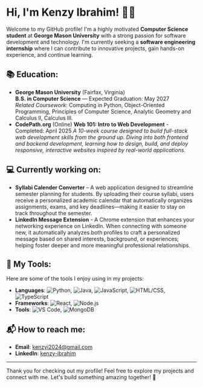 # Hi, I'm Kenzy Ibrahim! 🌸🤍

Welcome to my GitHub profile! I'm a highly motivated **Computer Science student** at **George Mason University** with a strong passion for software development and technology. I'm currently seeking a **software engineering internship** where I can contribute to innovative projects, gain hands-on experience, and continue learning.

## 📚 Education:
- **George Mason University** (Fairfax, Virginia)  
  **B.S. in Computer Science** — Expected Graduation: May 2027  
  *Related Coursework*: Computing in Python, Object-Oriented Programming, Principles of Computer Science, Analytic Geometry and Calculus II, Calculus III.
- **CodePath.org** (Online)
  **Web 101: Intro to Web Development** - Completed: April 2025
  *A 10-week course designed to build full-stack web development skills from the ground up. Diving into both frontend and backend development, learning how to design, build, and deploy responsive, interactive websites inspired by real-world applications.*

## 💻 Currently working on:
- **Syllabi Calender Converter** – A web application designed to streamline semester planning for students. By uploading their course syllabi, users receive a personalized academic calendar that automatically organizes assignments, exams, and key deadlines—making it easier to stay on track throughout the semester.
- **LinkedIn Message Extension** - A Chrome extension that enhances your networking experience on LinkedIn. When connecting with someone new, it automatically analyzes both profiles to craft a personalized message based on shared interests, background, or experiences; helping foster deeper and more meaningful professional relationships.

## 🔧 My Tools:
Here are some of the tools I enjoy using in my projects:
- **Languages**: ![Python](https://img.shields.io/badge/-Python-3776AB?logo=python&logoColor=white), ![Java](https://img.shields.io/badge/-Java-007396?logo=java&logoColor=white), ![JavaScript](https://img.shields.io/badge/-JavaScript-F7DF1E?logo=javascript&logoColor=white), ![HTML/CSS](https://img.shields.io/badge/-HTML%2FCSS-E34F26?logo=html5&logoColor=white), ![TypeScript](https://img.shields.io/badge/-TypeScript-3178C6?logo=typescript&logoColor=white)
- **Frameworks**: ![React](https://img.shields.io/badge/-React-61DAFB?logo=react&logoColor=white), ![Node.js](https://img.shields.io/badge/-Node.js-339933?logo=node.js&logoColor=white)
- **Tools**: ![VS Code](https://img.shields.io/badge/-VS%20Code-007ACC?logo=visualstudiocode&logoColor=white), ![MongoDB](https://img.shields.io/badge/-MongoDB-47A248?logo=mongodb&logoColor=white)

## 📬 How to reach me:
- **Email**: kenzyi2024@gmail.com
- **LinkedIn**: [kenzy-ibrahim](https://www.linkedin.com/in/kenzy-ibrahim-010287246/)

---

Thank you for checking out my profile! Feel free to explore my projects and connect with me. Let's build something amazing together! 🎀
